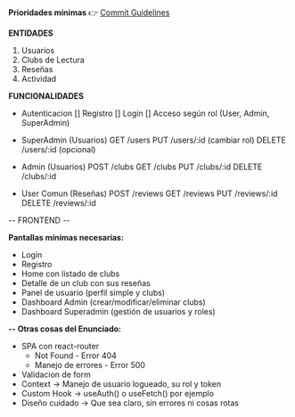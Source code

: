 **Prioridades mínimas**
👉 [Commit Guidelines](./commits-guideline.md)

**ENTIDADES**
1. Usuarios
2. Clubs de Lectura
3. Reseñas
4. Actividad

**FUNCIONALIDADES**
- Autenticacion
[] Registro
[] Login
[] Acceso según rol (User, Admin, SuperAdmin)

- SuperAdmin (Usuarios)
GET /users
PUT /users/:id (cambiar rol)
DELETE /users/:id (opcional)

- Admin (Usuarios)
POST /clubs
GET /clubs
PUT /clubs/:id
DELETE /clubs/:id

- User Comun (Reseñas)
POST /reviews
GET /reviews
PUT /reviews/:id
DELETE /reviews/:id


-- FRONTEND --

**Pantallas mínimas necesarias:**

* Login
* Registro
* Home con listado de clubs
* Detalle de un club con sus reseñas
* Panel de usuario (perfil simple y clubs)
* Dashboard Admin (crear/modificar/eliminar clubs)
* Dashboard Superadmin (gestión de usuarios y roles)


**-- Otras cosas del Enunciado:**
* SPA con react-router
    * Not Found - Error 404
    * Manejo de errores - Error 500
* Validacion de form
* Context  ->  Manejo de usuario logueado, su rol y token
* Custom Hook  ->  useAuth() o useFetch() por ejemplo
* Diseño cuidado  ->  	Que sea claro, sin errores ni cosas rotas